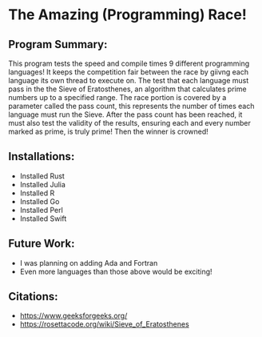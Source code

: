 # The Amazing (Programming) Race!

## Program Summary:
This program tests the speed and compile times 9 different programming languages! It keeps the competition fair between the race by giivng each language its own thread
to execute on. The test that each language must pass in the the Sieve of Eratosthenes, an algorithm that calculates prime numbers up to a specified range. The race portion is covered by a parameter called the pass count, this represents the number of times each language must run the Sieve. After the pass count has been reached, it must also test the validity of the results, ensuring each and every number marked as prime, is truly prime! Then the winner is crowned!

## Installations:
- Installed Rust
- Installed Julia
- Installed R
- Installed Go
- Installed Perl
- Installed Swift

## Future Work:
- I was planning on adding Ada and Fortran
- Even more languages than those above would be exciting!

## Citations:
- https://www.geeksforgeeks.org/
- https://rosettacode.org/wiki/Sieve_of_Eratosthenes

